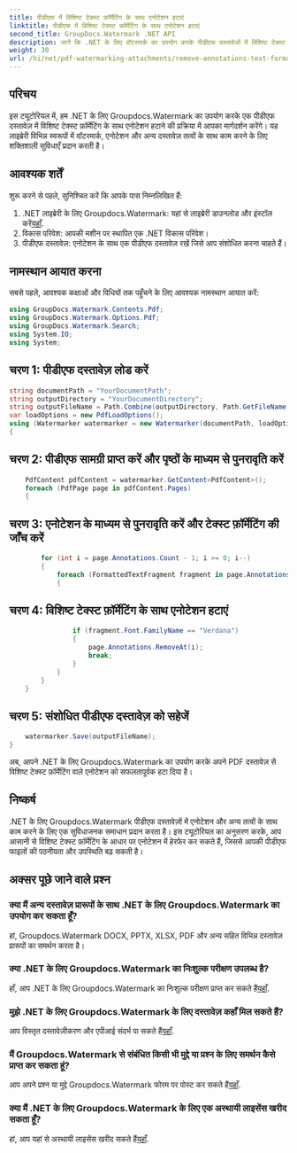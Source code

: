 ```yaml
---
title: पीडीएफ में विशिष्ट टेक्स्ट फ़ॉर्मेटिंग के साथ एनोटेशन हटाएं
linktitle: पीडीएफ में विशिष्ट टेक्स्ट फ़ॉर्मेटिंग के साथ एनोटेशन हटाएं
second_title: GroupDocs.Watermark .NET API
description: जानें कि .NET के लिए वॉटरमार्क का उपयोग करके पीडीएफ दस्तावेजों में विशिष्ट टेक्स्ट फ़ॉर्मेटिंग के साथ एनोटेशन कैसे हटाएं।
weight: 30
url: /hi/net/pdf-watermarking-attachments/remove-annotations-text-formatting-pdf/
---
```

## परिचय
इस ट्यूटोरियल में, हम .NET के लिए Groupdocs.Watermark का उपयोग करके एक पीडीएफ दस्तावेज़ में विशिष्ट टेक्स्ट फ़ॉर्मेटिंग के साथ एनोटेशन हटाने की प्रक्रिया में आपका मार्गदर्शन करेंगे। यह लाइब्रेरी विभिन्न स्वरूपों में वॉटरमार्क, एनोटेशन और अन्य दस्तावेज़ तत्वों के साथ काम करने के लिए शक्तिशाली सुविधाएँ प्रदान करती है।
## आवश्यक शर्तें
शुरू करने से पहले, सुनिश्चित करें कि आपके पास निम्नलिखित हैं:
1.  .NET लाइब्रेरी के लिए Groupdocs.Watermark: यहां से लाइब्रेरी डाउनलोड और इंस्टॉल करें[यहाँ](https://releases.groupdocs.com/Watermark/net/).
2. विकास परिवेश: आपकी मशीन पर स्थापित एक .NET विकास परिवेश।
3. पीडीएफ दस्तावेज़: एनोटेशन के साथ एक पीडीएफ दस्तावेज़ रखें जिसे आप संशोधित करना चाहते हैं।

## नामस्थान आयात करना
सबसे पहले, आवश्यक कक्षाओं और विधियों तक पहुँचने के लिए आवश्यक नामस्थान आयात करें:
```csharp
using GroupDocs.Watermark.Contents.Pdf;
using GroupDocs.Watermark.Options.Pdf;
using GroupDocs.Watermark.Search;
using System.IO;
using System;
```
## चरण 1: पीडीएफ दस्तावेज़ लोड करें
```csharp
string documentPath = "YourDocumentPath";
string outputDirectory = "YourDocumentDirectory";
string outputFileName = Path.Combine(outputDirectory, Path.GetFileName(documentPath));
var loadOptions = new PdfLoadOptions();
using (Watermarker watermarker = new Watermarker(documentPath, loadOptions))
{
```
## चरण 2: पीडीएफ सामग्री प्राप्त करें और पृष्ठों के माध्यम से पुनरावृति करें
```csharp
    PdfContent pdfContent = watermarker.GetContent<PdfContent>();
    foreach (PdfPage page in pdfContent.Pages)
    {
```
## चरण 3: एनोटेशन के माध्यम से पुनरावृति करें और टेक्स्ट फ़ॉर्मेटिंग की जाँच करें
```csharp
        for (int i = page.Annotations.Count - 1; i >= 0; i--)
        {
            foreach (FormattedTextFragment fragment in page.Annotations[i].FormattedTextFragments)
            {
```
## चरण 4: विशिष्ट टेक्स्ट फ़ॉर्मेटिंग के साथ एनोटेशन हटाएं
```csharp
                if (fragment.Font.FamilyName == "Verdana")
                {
                    page.Annotations.RemoveAt(i);
                    break;
                }
            }
        }
    }
```
## चरण 5: संशोधित पीडीएफ दस्तावेज़ को सहेजें
```csharp
    watermarker.Save(outputFileName);
}
```
अब, आपने .NET के लिए Groupdocs.Watermark का उपयोग करके अपने PDF दस्तावेज़ से विशिष्ट टेक्स्ट फ़ॉर्मेटिंग वाले एनोटेशन को सफलतापूर्वक हटा दिया है।

## निष्कर्ष
.NET के लिए Groupdocs.Watermark पीडीएफ दस्तावेज़ों में एनोटेशन और अन्य तत्वों के साथ काम करने के लिए एक सुविधाजनक समाधान प्रदान करता है। इस ट्यूटोरियल का अनुसरण करके, आप आसानी से विशिष्ट टेक्स्ट फ़ॉर्मेटिंग के आधार पर एनोटेशन में हेरफेर कर सकते हैं, जिससे आपकी पीडीएफ फाइलों की पठनीयता और उपस्थिति बढ़ सकती है।
## अक्सर पूछे जाने वाले प्रश्न
### क्या मैं अन्य दस्तावेज़ प्रारूपों के साथ .NET के लिए Groupdocs.Watermark का उपयोग कर सकता हूँ?
हां, Groupdocs.Watermark DOCX, PPTX, XLSX, PDF और अन्य सहित विभिन्न दस्तावेज़ प्रारूपों का समर्थन करता है।
### क्या .NET के लिए Groupdocs.Watermark का निःशुल्क परीक्षण उपलब्ध है?
 हाँ, आप .NET के लिए Groupdocs.Watermark का निःशुल्क परीक्षण प्राप्त कर सकते हैं[यहाँ](https://releases.groupdocs.com/).
### मुझे .NET के लिए Groupdocs.Watermark के लिए दस्तावेज़ कहाँ मिल सकते हैं?
 आप विस्तृत दस्तावेज़ीकरण और एपीआई संदर्भ पा सकते हैं[यहाँ](https://tutorials.groupdocs.com/Watermark/net/).
### मैं Groupdocs.Watermark से संबंधित किसी भी मुद्दे या प्रश्न के लिए समर्थन कैसे प्राप्त कर सकता हूं?
 आप अपने प्रश्न या मुद्दे Groupdocs.Watermark फोरम पर पोस्ट कर सकते हैं[यहाँ](https://forum.groupdocs.com/c/watermark/19).
### क्या मैं .NET के लिए Groupdocs.Watermark के लिए एक अस्थायी लाइसेंस खरीद सकता हूँ?
 हां, आप यहां से अस्थायी लाइसेंस खरीद सकते हैं[यहाँ](https://purchase.groupdocs.com/temporary-license/).